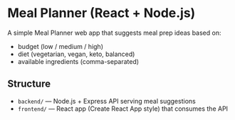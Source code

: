 # Meal Planner (React + Node.js)

A simple Meal Planner web app that suggests meal prep ideas based on:
 - budget (low / medium / high)
 - diet (vegetarian, vegan, keto, balanced)
 - available ingredients (comma-separated)

## Structure
- `backend/` — Node.js + Express API serving meal suggestions
- `frontend/` — React app (Create React App style) that consumes the API


